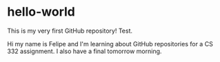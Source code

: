 # hello-world
This is my very first GitHub repository! Test.

Hi my name is Felipe and I'm learning about GitHub repositories for a CS 332 assignment.
I also have a final tomorrow morning.

